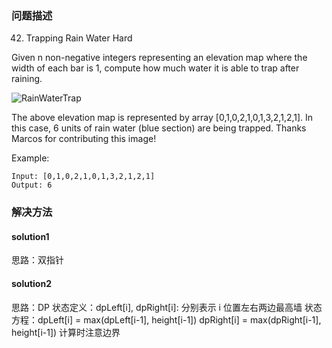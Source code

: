 
### 问题描述
42. Trapping Rain Water
Hard

Given n non-negative integers representing an elevation map where the width of each bar is 1, 
compute how much water it is able to trap after raining.

![RainWaterTrap](https://assets.leetcode.com/uploads/2018/10/22/rainwatertrap.png)

The above elevation map is represented by array [0,1,0,2,1,0,1,3,2,1,2,1]. 
In this case, 6 units of rain water (blue section) are being trapped. Thanks Marcos for contributing this image!

Example:

```text
Input: [0,1,0,2,1,0,1,3,2,1,2,1]
Output: 6
``` 


### 解决方法
#### solution1
思路：双指针

#### solution2
思路：DP
状态定义：dpLeft[i], dpRight[i]: 分别表示 i 位置左右两边最高墙
状态方程：dpLeft[i] = max(dpLeft[i-1], height[i-1])
        dpRight[i] = max(dpRight[i-1], height[i-1])
        计算时注意边界
        
        